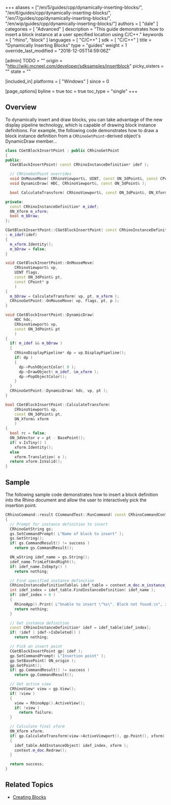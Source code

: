 +++
aliases = ["/en/5/guides/cpp/dynamically-inserting-blocks/", "/en/6/guides/cpp/dynamically-inserting-blocks/", "/en/7/guides/cpp/dynamically-inserting-blocks/", "/en/wip/guides/cpp/dynamically-inserting-blocks/"]
authors = [ "dale" ]
categories = [ "Advanced" ]
description = "This guide demonstrates how to insert a block instance at a user specified location using C/C++."
keywords = [ "rhino", "block" ]
languages = [ "C/C++" ]
sdk = [ "C/C++" ]
title = "Dynamically Inserting Blocks"
type = "guides"
weight = 1
override_last_modified = "2018-12-05T14:59:06Z"

[admin]
TODO = ""
origin = "http://wiki.mcneel.com/developer/sdksamples/insertblock"
picky_sisters = ""
state = ""

[included_in]
platforms = [ "Windows" ]
since = 0

[page_options]
byline = true
toc = true
toc_type = "single"
+++

 
## Overview

To dynamically insert and draw blocks, you can take advantage of the new display pipeline technology, which is capable of drawing block instance definitions.  For example, the following code demonstrates how to draw a block instance definition from a `CRhinoGetPoint`-derived object's DynamicDraw member...

```cpp
class CGetBlockInsertPoint : public CRhinoGetPoint
{
public:
  CGetBlockInsertPoint( const CRhinoInstanceDefinition* idef );

  // CRhinoGetPoint overrides
  void OnMouseMove( CRhinoViewport&, UINT, const ON_3dPoint&, const CPoint* );
  void DynamicDraw( HDC, CRhinoViewport&, const ON_3dPoint& );

  bool CalculateTransform( CRhinoViewport&, const ON_3dPoint&, ON_Xform& );

private:
  const CRhinoInstanceDefinition* m_idef;
  ON_Xform m_xform;
  bool m_bDraw;
};

CGetBlockInsertPoint::CGetBlockInsertPoint( const CRhinoInstanceDefinition* idef )
: m_idef(idef)
{
  m_xform.Identity();
  m_bDraw = false;
}

void CGetBlockInsertPoint::OnMouseMove(
    CRhinoViewport& vp,
    UINT flags,
    const ON_3dPoint& pt,
    const CPoint* p
    )
{
  m_bDraw = CalculateTransform( vp, pt, m_xform );
  CRhinoGetPoint::OnMouseMove( vp, flags, pt, p );
}

void CGetBlockInsertPoint::DynamicDraw(
    HDC hdc,
    CRhinoViewport& vp,
    const ON_3dPoint& pt
    )
{
  if( m_idef && m_bDraw )
  {
    CRhinoDisplayPipeline* dp = vp.DisplayPipeline();
    if( dp )
    {
      dp->PushObjectColor( 0 );
      dp->DrawObject( m_idef, &m_xform );
      dp->PopObjectColor();
    }
  }
  CRhinoGetPoint::DynamicDraw( hdc, vp, pt );
}

bool CGetBlockInsertPoint::CalculateTransform(
    CRhinoViewport& vp,
    const ON_3dPoint& pt,
    ON_Xform& xform
    )
{
  bool rc = false;
  ON_3dVector v = pt - BasePoint();
  if( v.IsTiny() )
    xform.Identity();
  else
    xform.Translation( v );
  return xform.IsValid();
}
```

## Sample

The following sample code demonstrates how to insert a block definition into the Rhino document and allow the user to interactively pick the insertion point.

```cpp
CRhinoCommand::result CCommandTest::RunCommand( const CRhinoCommandContext& context )
{
  // Prompt for instance definition to insert
  CRhinoGetString gs;
  gs.SetCommandPrompt( L"Name of block to insert" );
  gs.GetString();
  if( gs.CommandResult() != success )
    return gs.CommandResult();

  ON_wString idef_name = gs.String();
  idef_name.TrimLeftAndRight();
  if( idef_name.IsEmpty() )
    return nothing;

  // Find specified instance definition
  CRhinoInstanceDefinitionTable& idef_table = context.m_doc.m_instance_definition_table;
  int idef_index = idef_table.FindInstanceDefinition( idef_name );
  if( idef_index < 0 )
  {
    RhinoApp().Print( L"Unable to insert \"%s\". Block not found.\n", idef_name );
    return nothing;
  }

  // Get instance definition
  const CRhinoInstanceDefinition* idef = idef_table[idef_index];
  if( !idef | idef->IsDeleted() )
    return nothing;

  // Pick an insert point
  CGetBlockInsertPoint gp( idef );
  gp.SetCommandPrompt( L"Insertion point" );
  gp.SetBasePoint( ON_origin );
  gp.GetPoint();
  if( gp.CommandResult() != success )
    return gp.CommandResult();

  // Get active view
  CRhinoView* view = gp.View();
  if( !view )
  {
    view = RhinoApp().ActiveView();
    if( !view )
      return failure;
  }

  // Calculate final xform
  ON_Xform xform;
  if( gp.CalculateTransform(view->ActiveViewport(), gp.Point(), xform) )
  {
    idef_table.AddInstanceObject( idef_index, xform );
    context.m_doc.Redraw();
  }

  return success;
}
```

## Related Topics

- [Creating Blocks](/guides/cpp/creating-blocks)
